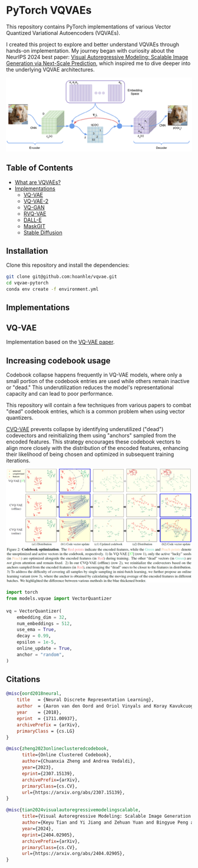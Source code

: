 # PyTorch VQVAEs

This repository contains PyTorch implementations of various Vector Quantized Variational Autoencoders (VQVAEs).

I created this project to explore and better understand VQVAEs through hands-on implementation. My journey began with curiosity about the NeurIPS 2024 best paper: [Visual Autoregressive Modeling: Scalable Image Generation via Next-Scale Prediction](https://arxiv.org/abs/2404.02905), which inspired me to dive deeper into the underlying VQVAE architectures.

![vqvae](images/vqvae.png)

## Table of Contents
  * [What are VQVAEs?](#what-are-vqvaes)
  * [Implementations](#implementations)
    + [VQ-VAE](#vq-vae)
    + [VQ-VAE-2](#vq-vae-2)
    + [VQ-GAN](#vq-gan)
    + [RVQ-VAE](#rvq-vae)
    + [DALL-E](#dall-e)
    + [MaskGIT](#maskgit)
    + [Stable Diffusion](#stable-diffusion)

## Installation

Clone this repository and install the dependencies:

```bash
git clone git@github.com:hoanhle/vqvae.git
cd vqvae-pytorch
conda env create -f environment.yml
```

## Implementations

## VQ-VAE

Implementation based on the [VQ-VAE paper](https://arxiv.org/abs/1711.00937).


## Increasing codebook usage

Codebook collapse happens frequently in VQ-VAE models, where only a small portion of the codebook entries are used while others remain inactive or "dead." This underutilization reduces the model's representational capacity and can lead to poor performance. 

This repository will contain a few techniques from various papers to combat "dead" codebook entries, which is a common problem when using vector quantizers.

[CVQ-VAE](https://arxiv.org/abs/2307.15139) prevents collapse by identifying underutilized ("dead") codevectors and reinitializing them using "anchors" sampled from the encoded features. This strategy encourages these codebook vectors to align more closely with the distribution of the encoded features, enhancing their likelihood of being chosen and optimized in subsequent training iterations.

![cvq-vae](images/cvq-vae.png)

```python
import torch
from models.vqvae import VectorQuantizer

vq = VectorQuantizer(
    embedding_dim = 32,
    num_embeddings = 512,
    use_ema = True,
    decay = 0.99,
    epsilon = 1e-5,
    online_update = True,
    anchor = "random",
)
```


## Citations

```bibtex
@misc{oord2018neural,
    title   = {Neural Discrete Representation Learning},
    author  = {Aaron van den Oord and Oriol Vinyals and Koray Kavukcuoglu},
    year    = {2018},
    eprint  = {1711.00937},
    archivePrefix = {arXiv},
    primaryClass = {cs.LG}
}
```

```bibtex
@misc{zheng2023onlineclusteredcodebook,
      title={Online Clustered Codebook}, 
      author={Chuanxia Zheng and Andrea Vedaldi},
      year={2023},
      eprint={2307.15139},
      archivePrefix={arXiv},
      primaryClass={cs.CV},
      url={https://arxiv.org/abs/2307.15139}, 
}
```

```bibtex
@misc{tian2024visualautoregressivemodelingscalable,
      title={Visual Autoregressive Modeling: Scalable Image Generation via Next-Scale Prediction}, 
      author={Keyu Tian and Yi Jiang and Zehuan Yuan and Bingyue Peng and Liwei Wang},
      year={2024},
      eprint={2404.02905},
      archivePrefix={arXiv},
      primaryClass={cs.CV},
      url={https://arxiv.org/abs/2404.02905}, 
}
```